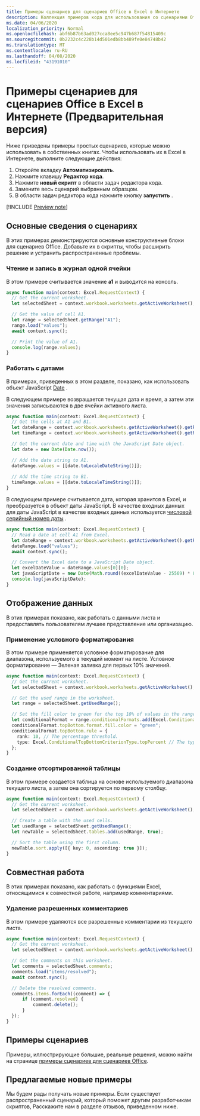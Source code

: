 ```yaml
---
title: Примеры сценариев для сценариев Office в Excel в Интернете
description: Коллекция примеров кода для использования со сценариями Office в Excel в Интернете.
ms.date: 04/06/2020
localization_priority: Normal
ms.openlocfilehash: abf6b87b63ad027cca8ee5c947b687f54815409c
ms.sourcegitcommit: 0b2232c4c228b14d501edb8bb489fe0e84748b42
ms.translationtype: MT
ms.contentlocale: ru-RU
ms.lasthandoff: 04/08/2020
ms.locfileid: "43191010"
---
```

# <a name="sample-scripts-for-office-scripts-in-excel-on-the-web-preview"></a>Примеры сценариев для сценариев Office в Excel в Интернете (Предварительная версия)

Ниже приведены примеры простых сценариев, которые можно использовать в собственных книгах. Чтобы использовать их в Excel в Интернете, выполните следующие действия:

1. Откройте вкладку **Автоматизировать**.
2. Нажмите клавишу **Редактор кода**.
3. Нажмите **новый скрипт** в области задач редактора кода.
4. Замените весь сценарий выбранным образцом.
5. В области задач редактора кода нажмите кнопку **запустить** .

[!INCLUDE [Preview note](../includes/preview-note.md)]

## <a name="scripting-basics"></a>Основные сведения о сценариях

В этих примерах демонстрируются основные конструктивные блоки для сценариев Office. Добавьте их в скрипты, чтобы расширить решение и устранить распространенные проблемы.

### <a name="read-and-log-one-cell"></a>Чтение и запись в журнал одной ячейки

В этом примере считывается значение **a1** и выводится на консоль.

``` TypeScript
async function main(context: Excel.RequestContext) {
  // Get the current worksheet.
  let selectedSheet = context.workbook.worksheets.getActiveWorksheet();

  // Get the value of cell A1.
  let range = selectedSheet.getRange("A1");
  range.load("values");
  await context.sync();

  // Print the value of A1.
  console.log(range.values);
}
```

### <a name="work-with-dates"></a>Работать с датами

В примерах, приведенных в этом разделе, показано, как использовать объект JavaScript [Date](https://developer.mozilla.org/docs/web/javascript/reference/global_objects/date) .

В следующем примере возвращается текущая дата и время, а затем эти значения записываются в две ячейки активного листа.

```TypeScript
async function main(context: Excel.RequestContext) {
  // Get the cells at A1 and B1.
  let dateRange = context.workbook.worksheets.getActiveWorksheet().getRange("A1");
  let timeRange = context.workbook.worksheets.getActiveWorksheet().getRange("B1");

  // Get the current date and time with the JavaScript Date object.
  let date = new Date(Date.now());

  // Add the date string to A1.
  dateRange.values = [[date.toLocaleDateString()]];
  
  // Add the time string to B1.
  timeRange.values = [[date.toLocaleTimeString()]];
}
```

В следующем примере считывается дата, которая хранится в Excel, и преобразуется в объект даты JavaScript. В качестве входных данных для даты JavaScript в качестве входных данных используется [числовой серийный номер даты](https://support.office.com/article/now-function-3337fd29-145a-4347-b2e6-20c904739c46) .

```TypeScript
async function main(context: Excel.RequestContext) {
  // Read a date at cell A1 from Excel.
  let dateRange = context.workbook.worksheets.getActiveWorksheet().getRange("A1");
  dateRange.load("values");
  await context.sync();

  // Convert the Excel date to a JavaScript Date object.
  let excelDateValue = dateRange.values[0][0];
  let javaScriptDate = new Date(Math.round((excelDateValue - 25569) * 86400 * 1000));
  console.log(javaScriptDate);
}
```

## <a name="display-data"></a>Отображение данных

В этих примерах показано, как работать с данными листа и предоставлять пользователям лучшее представление или организацию.

### <a name="apply-conditional-formatting"></a>Применение условного форматирования

В этом примере применяется условное форматирование для диапазона, используемого в текущий момент на листе. Условное форматирование — Зеленая заливка для первых 10% значений.

```TypeScript
async function main(context: Excel.RequestContext) {
  // Get the current worksheet.
  let selectedSheet = context.workbook.worksheets.getActiveWorksheet();

  // Get the used range in the worksheet.
  let range = selectedSheet.getUsedRange();

  // Set the fill color to green for the top 10% of values in the range.
  let conditionalFormat = range.conditionalFormats.add(Excel.ConditionalFormatType.topBottom);
  conditionalFormat.topBottom.format.fill.color = "green";
  conditionalFormat.topBottom.rule = {
    rank: 10, // The percentage threshold.
    type: Excel.ConditionalTopBottomCriterionType.topPercent // The type of the top/bottom condition.
  };
}
```

### <a name="create-a-sorted-table"></a>Создание отсортированной таблицы

В этом примере создается таблица на основе используемого диапазона текущего листа, а затем она сортируется по первому столбцу.

```TypeScript
async function main(context: Excel.RequestContext) {
  // Get the current worksheet.
  let selectedSheet = context.workbook.worksheets.getActiveWorksheet();

  // Create a table with the used cells.
  let usedRange = selectedSheet.getUsedRange();
  let newTable = selectedSheet.tables.add(usedRange, true);

  // Sort the table using the first column.
  newTable.sort.apply([{ key: 0, ascending: true }]);
}
```

## <a name="collaboration"></a>Совместная работа

В этих примерах показано, как работать с функциями Excel, относящимися к совместной работе, например комментариями.

### <a name="delete-resolved-comments"></a>Удаление разрешенных комментариев

В этом примере удаляются все разрешенные комментарии из текущего листа.

```TypeScript
async function main(context: Excel.RequestContext) {
  // Get the current worksheet.
  let selectedSheet = context.workbook.worksheets.getActiveWorksheet();

  // Get the comments on this worksheet.
  let comments = selectedSheet.comments;
  comments.load("items/resolved");
  await context.sync();

  // Delete the resolved comments.
  comments.items.forEach((comment) => {
      if (comment.resolved) {
          comment.delete();
      }
  });
}
```

## <a name="scenario-samples"></a>Примеры сценариев

Примеры, иллюстрирующие большие, реальные решения, можно найти на странице [примеры сценариев для сценариев Office](scenarios/sample-scenario-overview.md).

## <a name="suggest-new-samples"></a>Предлагаемые новые примеры

Мы будем рады получать новые примеры. Если существует распространенный сценарий, который поможет другим разработчикам скриптов, Расскажите нам в разделе отзывов, приведенном ниже.
